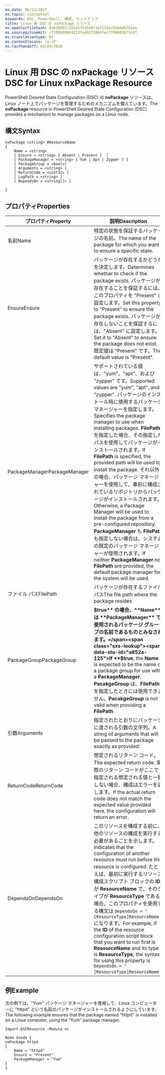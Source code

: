 ```yaml
---
ms.date: 06/12/2017
ms.topic: conceptual
keywords: DSC, PowerShell, 構成, セットアップ
title: Linux 用 DSC の nxPackage リソース
ms.openlocfilehash: 0a62bb01c2daa57bd5d6f1ef131ec8ae6d6f81ee
ms.sourcegitcommit: cf195b090b3223fa4917206dfec7f0b603873cdf
ms.translationtype: HT
ms.contentlocale: ja-JP
ms.lasthandoff: 04/09/2018
---
```

# <a name="dsc-for-linux-nxpackage-resource"></a><span data-ttu-id="a852a-103">Linux 用 DSC の nxPackage リソース</span><span class="sxs-lookup"><span data-stu-id="a852a-103">DSC for Linux nxPackage Resource</span></span>

<span data-ttu-id="a852a-104">PowerShell Desired State Configuration (DSC) の **nxPackage** リソースは、Linux ノード上でパッケージを管理するためのメカニズムを備えています。</span><span class="sxs-lookup"><span data-stu-id="a852a-104">The **nxPackage** resource in PowerShell Desired State Configuration (DSC) provides a mechanism to manage packages on a Linux node.</span></span>

## <a name="syntax"></a><span data-ttu-id="a852a-105">構文</span><span class="sxs-lookup"><span data-stu-id="a852a-105">Syntax</span></span>

```
nxPackage <string> #ResourceName
{
    Name = <string>
    [ Ensure = <string> { Absent | Present }  ]
    [ PackageManager = <string> { Yum | Apt | Zypper } ]
    [ PackageGroup = <bool>]
    [ Arguments = <string> ]
    [ ReturnCode = <uint32> ]
    [ LogPath = <string> ]
    [ DependsOn = <string[]> ]

}
```

## <a name="properties"></a><span data-ttu-id="a852a-106">プロパティ</span><span class="sxs-lookup"><span data-stu-id="a852a-106">Properties</span></span>

|  <span data-ttu-id="a852a-107">プロパティ</span><span class="sxs-lookup"><span data-stu-id="a852a-107">Property</span></span> |  <span data-ttu-id="a852a-108">説明</span><span class="sxs-lookup"><span data-stu-id="a852a-108">Description</span></span> |
|---|---|
| <span data-ttu-id="a852a-109">名前</span><span class="sxs-lookup"><span data-stu-id="a852a-109">Name</span></span>| <span data-ttu-id="a852a-110">特定の状態を保証するパッケージの名前。</span><span class="sxs-lookup"><span data-stu-id="a852a-110">The name of the package for which you want to ensure a specific state.</span></span>|
| <span data-ttu-id="a852a-111">Ensure</span><span class="sxs-lookup"><span data-stu-id="a852a-111">Ensure</span></span>| <span data-ttu-id="a852a-112">パッケージが存在するかどうかを決定します。</span><span class="sxs-lookup"><span data-stu-id="a852a-112">Determines whether to check if the package exists.</span></span> <span data-ttu-id="a852a-113">パッケージが存在することを保証するには、このプロパティを "Present" に設定します。</span><span class="sxs-lookup"><span data-stu-id="a852a-113">Set this property to "Present" to ensure the package exists.</span></span> <span data-ttu-id="a852a-114">パッケージが存在しないことを保証するには、"Absent" に設定します。</span><span class="sxs-lookup"><span data-stu-id="a852a-114">Set it to "Absent" to ensure the package does not exist.</span></span> <span data-ttu-id="a852a-115">既定値は "Present" です。</span><span class="sxs-lookup"><span data-stu-id="a852a-115">The default value is "Present".</span></span>|
| <span data-ttu-id="a852a-116">PackageManager</span><span class="sxs-lookup"><span data-stu-id="a852a-116">PackageManager</span></span>| <span data-ttu-id="a852a-117">サポートされている値は、"yum"、"apt"、および "zypper" です。</span><span class="sxs-lookup"><span data-stu-id="a852a-117">Supported values are "yum", "apt", and "zypper".</span></span> <span data-ttu-id="a852a-118">パッケージのインストール時に使用するパッケージ マネージャーを指定します。</span><span class="sxs-lookup"><span data-stu-id="a852a-118">Specifies the package manager to use when installing packages.</span></span> <span data-ttu-id="a852a-119">**FilePath** を指定した場合、その指定したパスを使用してパッケージがインストールされます。</span><span class="sxs-lookup"><span data-stu-id="a852a-119">If **FilePath** is specified, the provided path will be used to install the package.</span></span> <span data-ttu-id="a852a-120">それ以外の場合、パッケージ マネージャーを使用して、事前に構成されているリポジトリからパッケージがインストールされます。</span><span class="sxs-lookup"><span data-stu-id="a852a-120">Otherwise, a Package Manager will be used to install the package from a pre-configured repository.</span></span> <span data-ttu-id="a852a-121">**PackageManager** も **FilePath** も指定しない場合は、システムの既定のパッケージ マネージャーが使用されます。</span><span class="sxs-lookup"><span data-stu-id="a852a-121">If neither **PackageManager** nor **FilePath** are provided, the default package manager for the system will be used.</span></span>|
| <span data-ttu-id="a852a-122">ファイル パス</span><span class="sxs-lookup"><span data-stu-id="a852a-122">FilePath</span></span>| <span data-ttu-id="a852a-123">パッケージが存在するファイル パス</span><span class="sxs-lookup"><span data-stu-id="a852a-123">The file path where the package resides</span></span>|
| <span data-ttu-id="a852a-124">PackageGroup</span><span class="sxs-lookup"><span data-stu-id="a852a-124">PackageGroup</span></span>| <span data-ttu-id="a852a-125">**$true** の場合、**Name** は **PackageManager** で使用されるパッケージ グループの名前であるものとみなされます。</span><span class="sxs-lookup"><span data-stu-id="a852a-125">If **$true**, the **Name** is expected to be the name of a package group for use with a **PackageManager**.</span></span> <span data-ttu-id="a852a-126">**PacakgeGroup** は、**FilePath** を指定したときには使用できません。</span><span class="sxs-lookup"><span data-stu-id="a852a-126">**PacakgeGroup** is not valid when providing a **FilePath**.</span></span>|
| <span data-ttu-id="a852a-127">引数</span><span class="sxs-lookup"><span data-stu-id="a852a-127">Arguments</span></span>| <span data-ttu-id="a852a-128">指定されたとおりにパッケージに渡される引数の文字列。</span><span class="sxs-lookup"><span data-stu-id="a852a-128">A string of arguments that will be passed to the package exactly as provided.</span></span>|
| <span data-ttu-id="a852a-129">ReturnCode</span><span class="sxs-lookup"><span data-stu-id="a852a-129">ReturnCode</span></span>| <span data-ttu-id="a852a-130">想定されるリターン コード。</span><span class="sxs-lookup"><span data-stu-id="a852a-130">The expected return code.</span></span> <span data-ttu-id="a852a-131">実際のリターン コードがここで指定される想定される値と一致しない場合、構成はエラーを返します。</span><span class="sxs-lookup"><span data-stu-id="a852a-131">If the actual return code does not match the expected value provided here, the configuration will return an error.</span></span>|
| <span data-ttu-id="a852a-132">DependsOn</span><span class="sxs-lookup"><span data-stu-id="a852a-132">DependsOn</span></span> | <span data-ttu-id="a852a-133">このリソースを構成する前に、他のリソースの構成を実行する必要があることを示します。</span><span class="sxs-lookup"><span data-stu-id="a852a-133">Indicates that the configuration of another resource must run before this resource is configured.</span></span> <span data-ttu-id="a852a-134">たとえば、最初に実行するリソース構成スクリプト ブロックの **ID** が **ResourceName** で、そのタイプが **ResourceType** である場合、このプロパティを使用する構文は `DependsOn = "[ResourceType]ResourceName"` になります。</span><span class="sxs-lookup"><span data-stu-id="a852a-134">For example, if the **ID** of the resource configuration script block that you want to run first is **ResourceName** and its type is **ResourceType**, the syntax for using this property is `DependsOn = "[ResourceType]ResourceName"`.</span></span>|

## <a name="example"></a><span data-ttu-id="a852a-135">例</span><span class="sxs-lookup"><span data-stu-id="a852a-135">Example</span></span>

<span data-ttu-id="a852a-136">次の例では、"Yum" パッケージ マネージャーを使用して、Linux コンピューターに "httpd" という名前のパッケージがインストールされるようにしています。</span><span class="sxs-lookup"><span data-stu-id="a852a-136">The following example ensures that the package named "httpd" is installed on a Linux computer, using the “Yum” package manager.</span></span>

```
Import-DSCResource -Module nx

Node $node {
nxPackage httpd
{
    Name = "httpd"
    Ensure = "Present"
    PackageManager = "Yum"
}
}
```